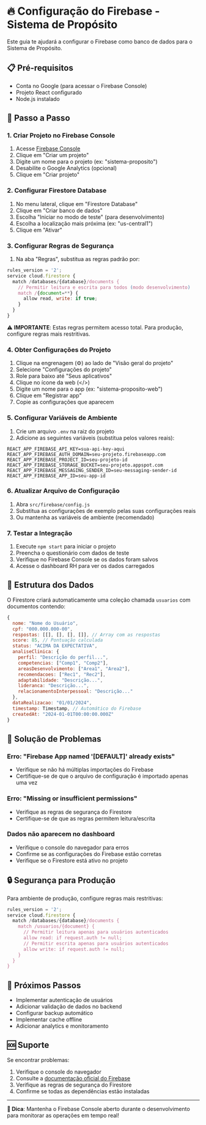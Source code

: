 # 🔥 Configuração do Firebase - Sistema de Propósito

Este guia te ajudará a configurar o Firebase como banco de dados para o Sistema de Propósito.

## 📋 Pré-requisitos

- Conta no Google (para acessar o Firebase Console)
- Projeto React configurado
- Node.js instalado

## 🚀 Passo a Passo

### 1. Criar Projeto no Firebase Console

1. Acesse [Firebase Console](https://console.firebase.google.com/)
2. Clique em "Criar um projeto"
3. Digite um nome para o projeto (ex: "sistema-proposito")
4. Desabilite o Google Analytics (opcional)
5. Clique em "Criar projeto"

### 2. Configurar Firestore Database

1. No menu lateral, clique em "Firestore Database"
2. Clique em "Criar banco de dados"
3. Escolha "Iniciar no modo de teste" (para desenvolvimento)
4. Escolha a localização mais próxima (ex: "us-central1")
5. Clique em "Ativar"

### 3. Configurar Regras de Segurança

1. Na aba "Regras", substitua as regras padrão por:

```javascript
rules_version = '2';
service cloud.firestore {
  match /databases/{database}/documents {
    // Permitir leitura e escrita para todos (modo desenvolvimento)
    match /{document=**} {
      allow read, write: if true;
    }
  }
}
```

⚠️ **IMPORTANTE**: Estas regras permitem acesso total. Para produção, configure regras mais restritivas.

### 4. Obter Configurações do Projeto

1. Clique na engrenagem (⚙️) ao lado de "Visão geral do projeto"
2. Selecione "Configurações do projeto"
3. Role para baixo até "Seus aplicativos"
4. Clique no ícone da web (</>)
5. Digite um nome para o app (ex: "sistema-proposito-web")
6. Clique em "Registrar app"
7. Copie as configurações que aparecem

### 5. Configurar Variáveis de Ambiente

1. Crie um arquivo `.env` na raiz do projeto
2. Adicione as seguintes variáveis (substitua pelos valores reais):

```env
REACT_APP_FIREBASE_API_KEY=sua-api-key-aqui
REACT_APP_FIREBASE_AUTH_DOMAIN=seu-projeto.firebaseapp.com
REACT_APP_FIREBASE_PROJECT_ID=seu-projeto-id
REACT_APP_FIREBASE_STORAGE_BUCKET=seu-projeto.appspot.com
REACT_APP_FIREBASE_MESSAGING_SENDER_ID=seu-messaging-sender-id
REACT_APP_FIREBASE_APP_ID=seu-app-id
```

### 6. Atualizar Arquivo de Configuração

1. Abra `src/firebase/config.js`
2. Substitua as configurações de exemplo pelas suas configurações reais
3. Ou mantenha as variáveis de ambiente (recomendado)

### 7. Testar a Integração

1. Execute `npm start` para iniciar o projeto
2. Preencha o questionário com dados de teste
3. Verifique no Firebase Console se os dados foram salvos
4. Acesse o dashboard RH para ver os dados carregados

## 🔧 Estrutura dos Dados

O Firestore criará automaticamente uma coleção chamada `usuarios` com documentos contendo:

```javascript
{
  nome: "Nome do Usuário",
  cpf: "000.000.000-00",
  respostas: [[], [], [], []], // Array com as respostas
  score: 85, // Pontuação calculada
  status: "ACIMA DA EXPECTATIVA",
  analiseClinica: {
    perfil: "Descrição do perfil...",
    competencias: ["Comp1", "Comp2"],
    areasDesenvolvimento: ["Area1", "Area2"],
    recomendacoes: ["Rec1", "Rec2"],
    adaptabilidade: "Descrição...",
    lideranca: "Descrição...",
    relacionamentoInterpessoal: "Descrição..."
  },
  dataRealizacao: "01/01/2024",
  timestamp: Timestamp, // Automático do Firebase
  createdAt: "2024-01-01T00:00:00.000Z"
}
```

## 🚨 Solução de Problemas

### Erro: "Firebase App named '[DEFAULT]' already exists"

- Verifique se não há múltiplas importações do Firebase
- Certifique-se de que o arquivo de configuração é importado apenas uma vez

### Erro: "Missing or insufficient permissions"

- Verifique as regras de segurança do Firestore
- Certifique-se de que as regras permitem leitura/escrita

### Dados não aparecem no dashboard

- Verifique o console do navegador para erros
- Confirme se as configurações do Firebase estão corretas
- Verifique se o Firestore está ativo no projeto

## 🔒 Segurança para Produção

Para ambiente de produção, configure regras mais restritivas:

```javascript
rules_version = '2';
service cloud.firestore {
  match /databases/{database}/documents {
    match /usuarios/{document} {
      // Permitir leitura apenas para usuários autenticados
      allow read: if request.auth != null;
      // Permitir escrita apenas para usuários autenticados
      allow write: if request.auth != null;
    }
  }
}
```

## 📱 Próximos Passos

- Implementar autenticação de usuários
- Adicionar validação de dados no backend
- Configurar backup automático
- Implementar cache offline
- Adicionar analytics e monitoramento

## 🆘 Suporte

Se encontrar problemas:
1. Verifique o console do navegador
2. Consulte a [documentação oficial do Firebase](https://firebase.google.com/docs)
3. Verifique as regras de segurança do Firestore
4. Confirme se todas as dependências estão instaladas

---

**🎯 Dica**: Mantenha o Firebase Console aberto durante o desenvolvimento para monitorar as operações em tempo real!
